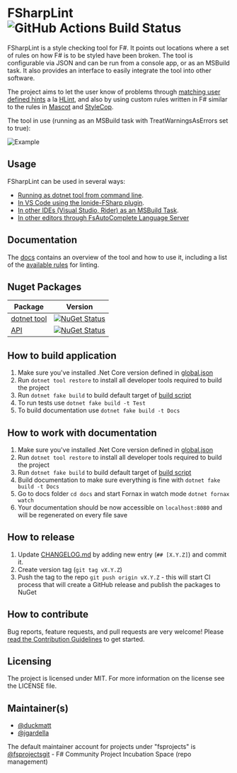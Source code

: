 # FSharpLint ![GitHub Actions Build Status](https://github.com/fsprojects/FSharpLint/workflows/.NET%20Core%203.1/badge.svg)

FSharpLint is a style checking tool for F#. It points out locations where a set of rules on how F# is to be styled have been broken.
The tool is configurable via JSON and can be run from a console app, or as an MSBuild task. It also provides an interface to easily integrate the tool into other software.

The project aims to let the user know of problems through [matching user defined hints](http://fsprojects.github.io/FSharpLint/rules/FL0065.html) a la [HLint](http://community.haskell.org/~ndm/hlint/), and also by using custom rules written in F# similar to the rules in [Mascot](http://mascot.x9c.fr/manual.html) and [StyleCop](http://stylecop.codeplex.com/).

The tool in use (running as an MSBuild task with TreatWarningsAsErrors set to true):

![Example](http://i.imgur.com/D4c9g1m.png)

## Usage

FSharpLint can be used in several ways:

* [Running as dotnet tool from command line](https://fsprojects.github.io/FSharpLint/how-tos/install-dotnet-tool.html).
* [In VS Code using the Ionide-FSharp plugin](https://marketplace.visualstudio.com/items?itemName=Ionide.Ionide-fsharp).
* [In other IDEs (Visual Studio, Rider) as an MSBuild Task](http://fsprojects.github.io/FSharpLint/MSBuildTask.html).
* [In other editors through FsAutoComplete Language Server](https://github.com/fsharp/FsAutoComplete)

## Documentation

The [docs](http://fsprojects.github.io/FSharpLint/) contains an overview of the tool and how to use it, including a list of the [available rules](http://fsprojects.github.io/FSharpLint/Rules.html) for linting.

## Nuget Packages

Package | Version
------- | --------
[dotnet tool](https://www.nuget.org/packages/dotnet-fsharplint/) | [![NuGet Status](http://img.shields.io/nuget/v/dotnet-fsharplint.svg?style=flat)](https://www.nuget.org/packages/dotnet-fsharplint/)
[API](https://www.nuget.org/packages/FSharpLint.Core/) | [![NuGet Status](http://img.shields.io/nuget/v/FSharpLint.Core.svg?style=flat)](https://www.nuget.org/packages/FSharpLint.Core/)

## How to build application

1. Make sure you've installed .Net Core version defined in [global.json](global.json)
2. Run `dotnet tool restore` to install all developer tools required to build the project
3. Run `dotnet fake build` to build default target of [build script](build.fsx)
4. To run tests use `dotnet fake build -t Test`
5. To build documentation use `dotnet fake build -t Docs`

## How to work with documentation

1. Make sure you've installed .Net Core version defined in [global.json](global.json)
2. Run `dotnet tool restore` to install all developer tools required to build the project
3. Run `dotnet fake build` to build default target of [build script](build.fsx)
4. Build documentation to make sure everything is fine with `dotnet fake build -t Docs`
5. Go to docs folder `cd docs` and start Fornax in watch mode `dotnet fornax watch`
6. Your documentation should be now accessible on `localhost:8080` and will be regenerated on every file save

## How to release

1. Update [CHANGELOG.md](./CHANGELOG.md) by adding new entry (`## [X.Y.Z]`) and commit it.
2. Create version tag (`git tag vX.Y.Z`)
3. Push the tag to the repo `git push origin vX.Y.Z` - this will start CI process that will create a GitHub release and publish the packages to NuGet

## How to contribute

Bug reports, feature requests, and pull requests are very welcome! Please [read the Contribution Guidelines](./CONTRIBUTING.md)
to get started.

## Licensing

The project is licensed under MIT. For more information on the license see the LICENSE file.

## Maintainer(s)

- [@duckmatt](https://github.com/duckmatt)
- [@jgardella](https://github.com/jgardella)

The default maintainer account for projects under "fsprojects" is [@fsprojectsgit](https://github.com/fsprojectsgit) - F# Community Project Incubation Space (repo management)
